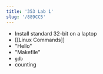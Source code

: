 ```yaml
---
title: '353 Lab 1'
slug: '/889CC5'
---
```


- Install standard 32-bit on a laptop
- [[Linux Commands]]
- "Hello"
- "Makefile"
- `gdb`
- counting
